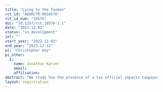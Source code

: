 ```yaml
---
title: "Lying to the Taxman"
rct_id: "AEARCTR-0010576"
rct_id_num: "10576"
doi: "10.1257/rct.10576-1.1"
date: "2022-12-02"
status: "in_development"
jel: ""
start_year: "2022-12-03"
end_year: "2023-12-31"
pi: "Christopher Hoy"
pi_other:
  1:
    name: Jonathan Karver
    email: 
    affiliation: 
abstract: "We study how the presence of a tax official impacts taxpayers' willingness to declare noncompliance."
layout: registration
---
```


